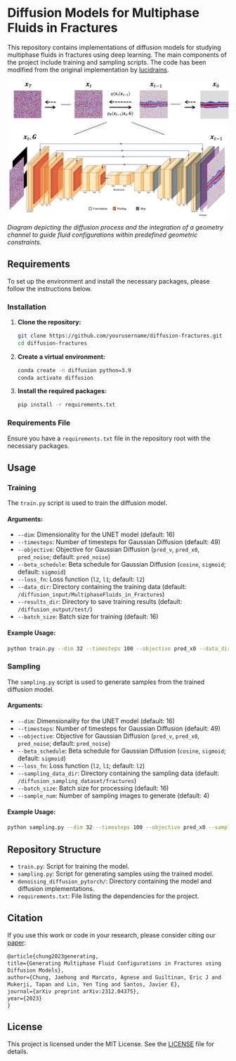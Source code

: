 # Diffusion Models for Multiphase Fluids in Fractures

This repository contains implementations of diffusion models for studying multiphase fluids in fractures using deep learning. The main components of the project include training and sampling scripts. The code has been modified from the original implementation by [lucidrains](https://github.com/lucidrains/denoising-diffusion-pytorch).

![Workflow](./readme/Diffusion_process.png)
*Diagram depicting the diffusion process and the integration of a geometry channel to guide fluid configurations within predefined geometric constraints.*

## Requirements

To set up the environment and install the necessary packages, please follow the instructions below.

### Installation

1. **Clone the repository:**

    ```sh
    git clone https://github.com/yourusername/diffusion-fractures.git
    cd diffusion-fractures
    ```

2. **Create a virtual environment:**

    ```sh
    conda create -n diffusion python=3.9
    conda activate diffusion
    ```

3. **Install the required packages:**

    ```sh
    pip install -r requirements.txt
    ```

### Requirements File

Ensure you have a `requirements.txt` file in the repository root with the necessary packages.

## Usage

### Training

The `train.py` script is used to train the diffusion model.

#### Arguments:

- `--dim`: Dimensionality for the UNET model (default: 16)
- `--timesteps`: Number of timesteps for Gaussian Diffusion (default: 49)
- `--objective`: Objective for Gaussian Diffusion (`pred_v`, `pred_x0`, `pred_noise`; default: `pred_noise`)
- `--beta_schedule`: Beta schedule for Gaussian Diffusion (`cosine`, `sigmoid`; default: `sigmoid`)
- `--loss_fn`: Loss function (`l2`, `l1`; default: `l2`)
- `--data_dir`: Directory containing the training data (default: `/diffusion_input/MultiphaseFluids_in_Fractures`)
- `--results_dir`: Directory to save training results (default: `/diffusion_output/test/`)
- `--batch_size`: Batch size for training (default: 16)

#### Example Usage: 

```sh
python train.py --dim 32 --timesteps 100 --objective pred_x0 --data_dir /path/to/data --results_dir /path/to/results
```

### Sampling

The `sampling.py` script is used to generate samples from the trained diffusion model.

#### Arguments:

- `--dim`: Dimensionality for the UNET model (default: 16)
- `--timesteps`: Number of timesteps for Gaussian Diffusion (default: 49)
- `--objective`: Objective for Gaussian Diffusion (`pred_v`, `pred_x0`, `pred_noise`; default: `pred_noise`)
- `--beta_schedule`: Beta schedule for Gaussian Diffusion (`cosine`, `sigmoid`; default: `sigmoid`)
- `--loss_fn`: Loss function (`l2`, `l1`; default: `l2`)
- `--sampling_data_dir`: Directory containing the sampling data (default: `/diffusion_sampling_dataset/fractures`)
- `--batch_size`: Batch size for processing (default: 16)
- `--sample_num`: Number of sampling images to generate (default: 4)

#### Example Usage:

```sh
python sampling.py --dim 32 --timesteps 100 --objective pred_x0 --sampling_data_dir /path/to/sampling_data --sample_num 10
```

## Repository Structure

- `train.py`: Script for training the model.
- `sampling.py`: Script for generating samples using the trained model.
- `denoising_diffusion_pytorch/`: Directory containing the model and diffusion implementations.
- `requirements.txt`: File listing the dependencies for the project.

## Citation
If you use this work or code in your research, please consider citing our [paper](https://arxiv.org/html/2312.04375v1):

    
    @article{chung2023generating,
    title={Generating Multiphase Fluid Configurations in Fractures using Diffusion Models},
    author={Chung, Jaehong and Marcato, Agnese and Guiltinan, Eric J and Mukerji, Tapan and Lin, Yen Ting and Santos, Javier E},
    journal={arXiv preprint arXiv:2312.04375},
    year={2023}
    }

## License

This project is licensed under the MIT License. See the [LICENSE](./readme/MIT%20License.md) file for details.
